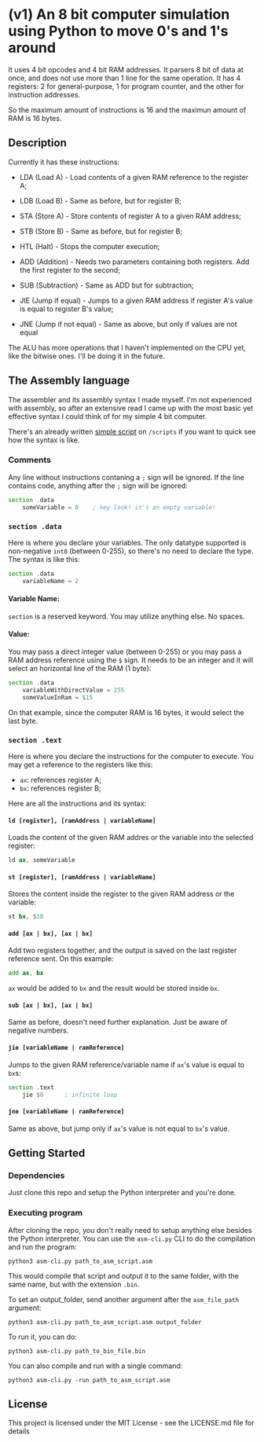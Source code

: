 # (v1) An 8 bit computer simulation using Python to move 0's and 1's around

It uses 4 bit opcodes and 4 bit RAM addresses. It parsers 8 bit of data at once, and does not use more than 1 line for the same operation. 
It has 4 registers: 2 for general-purpose, 1 for program counter, and the other for instruction addresses.

So the maximum amount of instructions is 16 and the maximun amount of RAM is 16 bytes.

## Description

Currently it has these instructions:

* LDA (Load A) - Load contents of a given RAM reference to the register A;
* LDB (Load B) - Same as before, but for register B;
* STA (Store A) - Store contents of register A to a given RAM address;
* STB (Store B) - Same as before, but for register B;

* HTL (Halt) - Stops the computer execution;

* ADD (Addition) - Needs two parameters containing both registers. Add the first register to the second;
* SUB (Subtraction) - Same as ADD but for subtraction;

* JIE (Jump if equal) - Jumps to a given RAM address if register A's value is equal to register B's value;
* JNE (Jump if not equal) - Same as above, but only if values are not equal

The ALU has more operations that I haven't implemented on the CPU yet, like the bitwise ones. I'll be doing it in the future.


## The Assembly language

The assembler and its assembly syntax I made myself. I'm not experienced with assembly, so after an extensive read I came up with the most basic yet effective syntax I could think of for my simple 4 bit computer.

There's an already written [simple script](scripts/count_to_ten.asm) on `/scripts` if you want to quick see how the syntax is like.

### Comments

Any line without instructions contaning a `;` sign will be ignored. If the line contains code, anything after the `;` sign will be ignored:

```asm
section .data
    someVariable = 0    ; hey look! it's an empty variable!
```

### `section .data`

Here is where you declare your variables. The only datatype supported is non-negative `int8` (between 0-255), so there's no need to declare the type. The syntax is like this:

```asm
section .data
    variableName = 2
```

#### Variable Name: 

`section` is a reserved keyword. You may utilize anything else. No spaces.


#### Value: 

You may pass a direct integer value (between 0-255) or you may pass a RAM address reference using the `$` sign. It needs to be an integer and it will select 
an horizontal line of the RAM (1 byte):

```asm
section .data
    variableWithDirectValue = 255
    someValueInRam = $15
```

On that example, since the computer RAM is 16 bytes, it would select the last byte.

### `section .text`

Here is where you declare the instructions for the computer to execute. You may get a reference to the registers like this:

* `ax`: references register A;
* `bx`: references register B;

Here are all the instructions and its syntax:

#### `ld [register], [ramAddress | variableName]`

Loads the content of the given RAM addres or the variable into the selected register:

```asm
ld ax, someVariable
```

#### `st [register], [ramAddress | variableName]`

Stores the content inside the register to the given RAM address or the variable:

```asm
st bx, $10
```

#### `add [ax | bx], [ax | bx]`

Add two registers together, and the output is saved on the last register reference sent. On this example:

```asm
add ax, bx
```
`ax` would be added to `bx` and the result would be stored inside `bx`.

#### `sub [ax | bx], [ax | bx]`

Same as before, doesn't need further explanation. Just be aware of negative numbers.

#### `jie [variableName | ramReference]`

Jumps to the given RAM reference/variable name if `ax`'s value is equal to `bx`s: 

```asm
section .text
    jie $0      ; infinite loop
```

#### `jne [variableName | ramReference]`

Same as above, but jump only if `ax`'s value is not equal to `bx`'s value.


## Getting Started

### Dependencies

Just clone this repo and setup the Python interpreter and you're done.

### Executing program

After cloning the repo, you don't really need to setup anything else besides the Python interpreter. 
You can use the `asm-cli.py` CLI to do the compilation and run the program:

```
python3 asm-cli.py path_to_asm_script.asm
```

This would compile that script and output it to the same folder, with the same name, but with the extension `.bin`.

To set an output_folder, send another argument after the `asm_file_path` argument:

```
python3 asm-cli.py path_to_asm_script.asm output_folder
```

To run it, you can do:

```
python3 asm-cli.py path_to_bin_file.bin
```

You can also compile and run with a single command:

```
python3 asm-cli.py -run path_to_asm_script.asm
```


## License

This project is licensed under the MIT License - see the LICENSE.md file for details
